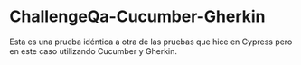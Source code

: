 # ChallengeQa-Cucumber-Gherkin
Esta es una prueba idéntica a otra de las pruebas que hice en Cypress pero en este caso utilizando Cucumber y Gherkin.
